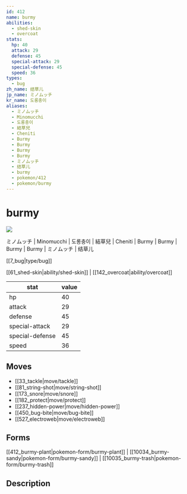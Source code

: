 ```yaml
---
id: 412
name: burmy
abilities:
  - shed-skin
  - overcoat
stats:
  hp: 40
  attack: 29
  defense: 45
  special-attack: 29
  special-defense: 45
  speed: 36
types:
  - bug
zh_name: 结草儿
jp_name: ミノムッチ
kr_name: 도롱충이
aliases:
  - ミノムッチ
  - Minomucchi
  - 도롱충이
  - 結草兒
  - Cheniti
  - Burmy
  - Burmy
  - Burmy
  - Burmy
  - ミノムッチ
  - 结草儿
  - burmy
  - pokemon/412
  - pokemon/burmy
---
```

# burmy

![](https://raw.githubusercontent.com/PokeAPI/sprites/master/sprites/pokemon/412.png)

ミノムッチ | Minomucchi | 도롱충이 | 結草兒 | Cheniti | Burmy | Burmy | Burmy | Burmy | ミノムッチ | 结草儿

[[7_bug|type/bug]]

[[61_shed-skin|ability/shed-skin]] | [[142_overcoat|ability/overcoat]]

|stat|value|
|---|---|
|hp|40|
|attack|29|
|defense|45|
|special-attack|29|
|special-defense|45|
|speed|36|


## Moves

- [[33_tackle|move/tackle]]
- [[81_string-shot|move/string-shot]]
- [[173_snore|move/snore]]
- [[182_protect|move/protect]]
- [[237_hidden-power|move/hidden-power]]
- [[450_bug-bite|move/bug-bite]]
- [[527_electroweb|move/electroweb]]

## Forms



[[412_burmy-plant|pokemon-form/burmy-plant]] | [[10034_burmy-sandy|pokemon-form/burmy-sandy]] | [[10035_burmy-trash|pokemon-form/burmy-trash]]

## Description



